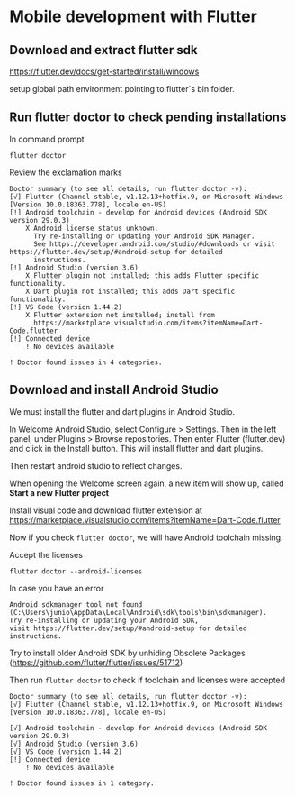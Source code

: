 # Mobile development with Flutter

## Download and extract flutter sdk

https://flutter.dev/docs/get-started/install/windows

setup global path environment pointing to flutter´s bin folder.

## Run flutter doctor to check pending installations

In command prompt 
```
flutter doctor
```
Review the exclamation marks
```
Doctor summary (to see all details, run flutter doctor -v):
[√] Flutter (Channel stable, v1.12.13+hotfix.9, on Microsoft Windows [Version 10.0.18363.778], locale en-US)
[!] Android toolchain - develop for Android devices (Android SDK version 29.0.3)
    X Android license status unknown.
      Try re-installing or updating your Android SDK Manager.
      See https://developer.android.com/studio/#downloads or visit https://flutter.dev/setup/#android-setup for detailed
      instructions.
[!] Android Studio (version 3.6)
    X Flutter plugin not installed; this adds Flutter specific functionality.
    X Dart plugin not installed; this adds Dart specific functionality.
[!] VS Code (version 1.44.2)
    X Flutter extension not installed; install from
      https://marketplace.visualstudio.com/items?itemName=Dart-Code.flutter
[!] Connected device
    ! No devices available

! Doctor found issues in 4 categories.
```
## Download and install Android Studio

We must install the flutter and dart plugins in Android Studio.

In Welcome Android Studio, select Configure > Settings.
Then in the left panel, under Plugins > Browse repositories. 
Then enter Flutter (flutter.dev) and click in the Install button. This will install flutter and dart plugins.

Then restart android studio to reflect changes.

When opening the Welcome screen again, a new item will show up, called
**Start a new Flutter project**

Install visual code and download flutter extension at https://marketplace.visualstudio.com/items?itemName=Dart-Code.flutter

Now if you check `flutter doctor`, we will have Android toolchain missing.

Accept the licenses
```
flutter doctor --android-licenses
```

In case you have an error 
```
Android sdkmanager tool not found (C:\Users\junio\AppData\Local\Android\sdk\tools\bin\sdkmanager).
Try re-installing or updating your Android SDK,
visit https://flutter.dev/setup/#android-setup for detailed instructions.
```
Try to install older Android SDK by unhiding Obsolete Packages (https://github.com/flutter/flutter/issues/51712)

Then run `flutter doctor` to check if toolchain and licenses were accepted
```
Doctor summary (to see all details, run flutter doctor -v):
[√] Flutter (Channel stable, v1.12.13+hotfix.9, on Microsoft Windows [Version 10.0.18363.778], locale en-US)

[√] Android toolchain - develop for Android devices (Android SDK version 29.0.3)
[√] Android Studio (version 3.6)
[√] VS Code (version 1.44.2)
[!] Connected device
    ! No devices available

! Doctor found issues in 1 category.
```
